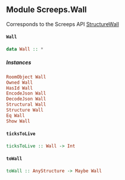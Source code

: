## Module Screeps.Wall

Corresponds to the Screeps API [StructureWall](http://support.screeps.com/hc/en-us/articles/208437125-StructureWall)

#### `Wall`

``` purescript
data Wall :: *
```

##### Instances
``` purescript
RoomObject Wall
Owned Wall
HasId Wall
EncodeJson Wall
DecodeJson Wall
Structural Wall
Structure Wall
Eq Wall
Show Wall
```

#### `ticksToLive`

``` purescript
ticksToLive :: Wall -> Int
```

#### `toWall`

``` purescript
toWall :: AnyStructure -> Maybe Wall
```



